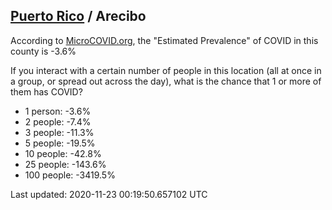 
## [Puerto Rico](/united-states/puerto-rico) / Arecibo

According to [MicroCOVID.org](http://microcovid.org),
the "Estimated Prevalence" of COVID in this county is -3.6%

If you interact with a certain number of people in this location
(all at once in a group, or spread out across the day), what is the chance that
1 or more of them has COVID?

- 1 person: -3.6%
- 2 people: -7.4%
- 3 people: -11.3%
- 5 people: -19.5%
- 10 people: -42.8%
- 25 people: -143.6%
- 100 people: -3419.5%

Last updated: 2020-11-23 00:19:50.657102 UTC
